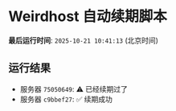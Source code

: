 # Weirdhost 自动续期脚本

**最后运行时间**: `2025-10-21 10:41:13` (北京时间)

## 运行结果

- 服务器 `75050649`: ⚠️ 已经续期过了
- 服务器 `c9bbef27`: ✅ 续期成功
